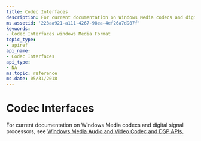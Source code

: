 ```yaml
---
title: Codec Interfaces
description: For current documentation on Windows Media codecs and digital signal processors, see Windows Media Audio and Video Codec and DSP APIs. | Codec Interfaces
ms.assetid: '223aa921-a111-4267-98ea-4ef26a7d987f'
keywords:
- Codec Interfaces windows Media Format
topic_type:
- apiref
api_name:
- Codec Interfaces
api_type:
- NA
ms.topic: reference
ms.date: 05/31/2018
---
```


# Codec Interfaces

For current documentation on Windows Media codecs and digital signal processors, see [Windows Media Audio and Video Codec and DSP APIs.](/previous-versions//dd464626(v=vs.85))

 

 
